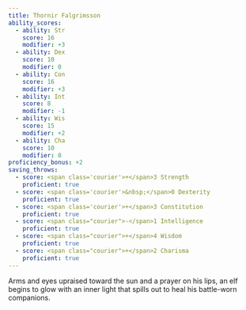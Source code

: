 ```yaml
---
title: Thornir Falgrimsson
ability_scores:
  - ability: Str
    score: 16
    modifier: +3
  - ability: Dex
    score: 10
    modifier: 0
  - ability: Con
    score: 16
    modifier: +3
  - ability: Int
    score: 8
    modifier: -1
  - ability: Wis
    score: 15
    modifier: +2
  - ability: Cha
    score: 10
    modifier: 0
proficiency_bonus: +2
saving_throws:
  - score: <span class='courier'>+</span>3 Strength
    proficient: true
  - score: <span class='courier'>&nbsp;</span>0 Dexterity
    proficient: true
  - score: <span class='courier'>+</span>3 Constitution
    proficient: true
  - score: <span class="courier">-</span>1 Intelligence
    proficient: true
  - score: <span class="courier">+</span>4 Wisdom
    proficient: true
  - score: <span class="courier">+</span>2 Charisma
    proficient: true
---
```


Arms and eyes upraised toward the sun and a prayer on his lips, an elf begins to glow with an inner light that spills out to heal his battle-worn companions.
